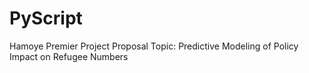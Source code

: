# PyScript
Hamoye Premier Project Proposal Topic: Predictive Modeling of Policy Impact on Refugee Numbers
